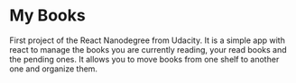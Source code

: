 # My Books

First project of the React Nanodegree from Udacity. It is a simple app with react to manage the books you are currently reading, your read books and the pending ones. It allows you to move books from one shelf to another one and organize them. 